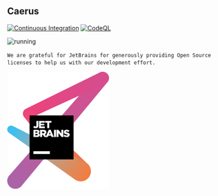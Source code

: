 ## Caerus

[![Continuous Integration](https://github.com/OpenArchitex/Caerus/actions/workflows/ci.yml/badge.svg?branch=main)](https://github.com/OpenArchitex/AutoBooker/actions/workflows/ci.yml)
[![CodeQL](https://github.com/OpenArchitex/Caerus/actions/workflows/codeql.yml/badge.svg)](https://github.com/OpenArchitex/Caerus/actions/workflows/codeql.yml)

![running](https://github.com/OpenArchitex/Caerus/assets/12435965/d4400c5c-3ea5-482b-84b2-cfabc0123b1a)

`We are grateful for JetBrains for generously providing Open Source licenses to help us with our development effort.`

[![JetBrains Logo](https://raw.githubusercontent.com/OpenArchitex/CommonAssets/main/images/jetbrains-logo.svg)](https://www.jetbrains.com/?from=manujaya-portfolio)

